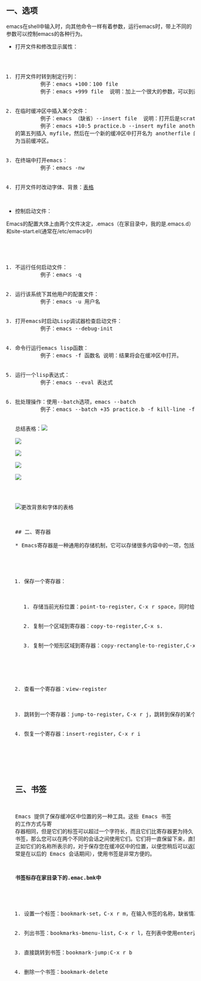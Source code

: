 ## 一、选项

emacs在shell中输入时，向其他命令一样有着参数，运行emacs时，带上不同的参数可以控制emacs的各种行为。

* 打开文件和修改显示属性：

<pre><ol>
    <li>打开文件时转到制定行列：
    	例子：emacs +100：100 file
    	例子：emacs +999 file	说明：加上一个很大的参数，可以到达文件底部。</li>
    <li>在临时缓冲区中插入某个文件：
    	例子：emacs （缺省）--insert file	说明：打开后是scratch缓冲区，但是插入了file的内容。
    	例子：emacs +10:5 practice.b --insert myfile anotherfile	说明：这个操作将启动 Emacs，同时使 practice.b 的内容处于一个新的缓冲区中，在第十行
的第五列插入 myfile，然后在一个新的缓冲区中打开名为 anotherfile 的新文件，并将其作
为当前缓冲区。</li>
	<li>在终端中打开emacs：
		例子：emacs -nw</li>
	<li>打开文件时改动字体、背景：<a href="#graph">表格</a></li>
</ol></pre>

* 控制启动文件：

Emacs的配置大体上由两个文件决定，.emacs（在家目录中，我的是.emacs.d）和site-start.el(通常在/etc/emacs中)

<pre>
	<ol>
		<li>不运行任何启动文件：
		例子：emacs -q</li>
		<li>运行该系统下其他用户的配置文件：
		例子：emacs -u 用户名</li>
		<li>打开emacs时启动Lisp调试器检查启动文件：
		例子：emacs --debug-init</li>
		<li>命令行运行emacs lisp函数：
		例子：emacs -f 函数名	说明：结果将会在缓冲区中打开。</li>
		<li>运行一个lisp表达式：
		例子：emacs --eval 表达式</li>
		<li>批处理操作：使用--batch选项，emacs --batch
		例子：emacs --batch +35 practice.b -f kill-line -f save-buffer --kill	说明：emacs将会依次运行emacs命令后的函数和选项，直到晕倒--kill才停止</li>
		
总结表格：<img src="./image/1.png">

<img src="./image/2.png">

<img src="./image/3.png">

<img src="./image/4.png">

<img src="./image/5.png">



<p><a name="graph"><img src="./image/深度截图_选择区域_20210123163204.png " alt="更改背景和字体的表格" title="具体字体和颜色自行查询"></a></p>

## 二、<a name="jicunqi">寄存器</a>

* Emacs寄存器是一种通用的存储机制，它可以存储很多内容中的一项，包括文本、矩形区域、缓冲区中的位置，或者其他值或设置。每个寄存器都有一个标签，只能保存一个内容，重复保存将会覆盖，每次退出emacs，寄存器将会被清空。所有寄存器命令都是以C-x r开头。

<pre>
<ol>
    <li>保存一个寄存器：
    <ol>
    	<li>存储当前光标位置：point-to-register，C-x r space，同时给出寄存器名称，可以是任意数字字母字符，区分大小写。</li>
    	<li>复制一个区域到寄存器：copy-to-register,C-x s.</li>
    	<li>复制一个矩形区域到寄存器：copy-rectangle-to-register,C-x r r</li>
    </ol>
    </li>
    <li>查看一个寄存器：view-register
    </li>
    <li>跳转到一个寄存器：jump-to-register，C-x r j，跳转到保存的某个光标位置。</li>
    <li>恢复一个寄存器：insert-register，C-x r i
    </li>
</ol>
</pre>



## 三、书签

Emacs 提供了保存缓冲区中位置的另一种工具。这些 Emacs 书签 的工作方式与寄
存器相同，但是它们的标签可以超过一个字符长，而且它们比寄存器更为持久：如果保存了
书签，那么您可以在两个不同的会话之间使用它们。它们将一直保留下来，直到您删除它们。
正如它们的名称所表示的，对于保存您在缓冲区中的位置，以便您稍后可以返回到该位置（通
常是在以后的 Emacs 会话期间），使用书签是非常方便的。

<strong>书签标存在家目录下的.emac.bmk中</strong>

<ol>
    <li>设置一个标签：bookmark-set，C-x r m，在输入书签的名称，缺省情况下为缓冲区名称。</li>
    <li>列出书签：bookmarks-bmenu-list，C-x r l，在列表中使用enter选择书签</li>
    <li>直接跳转到书签：bookmark-jump:C-x r b</li>
    <li>删除一个书签：bookmark-delete</li>
</ol>



